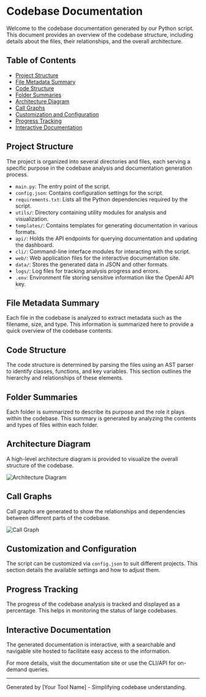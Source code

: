 # Codebase Documentation

Welcome to the codebase documentation generated by our Python script. This document provides an overview of the codebase structure, including details about the files, their relationships, and the overall architecture.

## Table of Contents

- [Project Structure](#project-structure)
- [File Metadata Summary](#file-metadata-summary)
- [Code Structure](#code-structure)
- [Folder Summaries](#folder-summaries)
- [Architecture Diagram](#architecture-diagram)
- [Call Graphs](#call-graphs)
- [Customization and Configuration](#customization-and-configuration)
- [Progress Tracking](#progress-tracking)
- [Interactive Documentation](#interactive-documentation)

## Project Structure

The project is organized into several directories and files, each serving a specific purpose in the codebase analysis and documentation generation process.

- `main.py`: The entry point of the script.
- `config.json`: Contains configuration settings for the script.
- `requirements.txt`: Lists all the Python dependencies required by the script.
- `utils/`: Directory containing utility modules for analysis and visualization.
- `templates/`: Contains templates for generating documentation in various formats.
- `api/`: Holds the API endpoints for querying documentation and updating the dashboard.
- `cli/`: Command-line interface modules for interacting with the script.
- `web/`: Web application files for the interactive documentation site.
- `data/`: Stores the generated data in JSON and other formats.
- `logs/`: Log files for tracking analysis progress and errors.
- `.env`: Environment file storing sensitive information like the OpenAI API key.

## File Metadata Summary

Each file in the codebase is analyzed to extract metadata such as the filename, size, and type. This information is summarized here to provide a quick overview of the codebase contents.

## Code Structure

The code structure is determined by parsing the files using an AST parser to identify classes, functions, and key variables. This section outlines the hierarchy and relationships of these elements.

## Folder Summaries

Each folder is summarized to describe its purpose and the role it plays within the codebase. This summary is generated by analyzing the contents and types of files within each folder.

## Architecture Diagram

A high-level architecture diagram is provided to visualize the overall structure of the codebase.

![Architecture Diagram](#architectureDiagram)

## Call Graphs

Call graphs are generated to show the relationships and dependencies between different parts of the codebase.

![Call Graph](#callGraph)

## Customization and Configuration

The script can be customized via `config.json` to suit different projects. This section details the available settings and how to adjust them.

## Progress Tracking

The progress of the codebase analysis is tracked and displayed as a percentage. This helps in monitoring the status of large codebases.

## Interactive Documentation

The generated documentation is interactive, with a searchable and navigable site hosted to facilitate easy access to the information.

For more details, visit the documentation site or use the CLI/API for on-demand queries.

---

Generated by [Your Tool Name] - Simplifying codebase understanding.